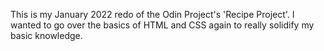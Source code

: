 This is my January 2022 redo of the Odin Project's 'Recipe Project'.
I wanted to go over the basics of HTML and CSS again to really solidify 
my basic knowledge.